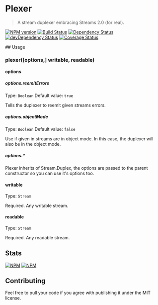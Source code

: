 # Plexer
> A stream duplexer embracing Streams 2.0 (for real).

[![NPM version](https://badge.fury.io/js/plexer.png)](https://npmjs.org/package/plexer) [![Build Status](https://travis-ci.org/nfroidure/plexer.png?branch=master)](https://travis-ci.org/nfroidure/plexer) [![Dependency Status](https://david-dm.org/nfroidure/plexer.png)](https://david-dm.org/nfroidure/plexer) [![devDependency Status](https://david-dm.org/nfroidure/plexer/dev-status.png)](https://david-dm.org/nfroidure/plexer#info=devDependencies) [![Coverage Status](https://coveralls.io/repos/nfroidure/plexer/badge.png?branch=master)](https://coveralls.io/r/nfroidure/plexer?branch=master)

## Usage

### plexer([options,] writable, readable)

#### options
##### options.reemitErrors
Type: `Boolean`
Default value: `true`

Tells the duplexer to reemit given streams errors.

##### options.objectMode
Type: `Boolean`
Default value: `false`

Use if given in streams are in object mode. In this case, the duplexer will
 also be in the object mode.

##### options.*

Plexer inherits of Stream.Duplex, the options are passed to the
 parent constructor so you can use it's options too.

#### writable
Type: `Stream`

Required. Any writable stream.

#### readable
Type: `Stream`

Required. Any readable stream.

## Stats

[![NPM](https://nodei.co/npm/plexer.png?downloads=true&stars=true)](https://nodei.co/npm/plexer/)
[![NPM](https://nodei.co/npm-dl/plexer.png)](https://nodei.co/npm/plexer/)

## Contributing
Feel free to pull your code if you agree with publishing it under the MIT license.

